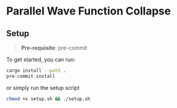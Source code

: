 # Parallel Wave Function Collapse

## Setup
> **Pre-requisite**: pre-commit

To get started, you can run:
```sh
cargo install --path .
pre-commit install
```
or simply run the setup script
```sh
chmod +x setup.sh && ./setup.sh
```
